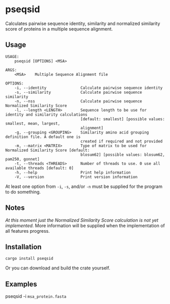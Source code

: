 # pseqsid
Calculates pairwise sequence identity, similarity and normalized similarity score of proteins in a multiple sequence alignment.

## Usage
```
USAGE:
    pseqsid [OPTIONS] <MSA>

ARGS:
    <MSA>    Multiple Sequence Alignment file

OPTIONS:
    -i, --identity               Calculate pairwise sequence identity
    -s, --similarity             Calculate pairwise sequence similarity
    -n, --nss                    Calculate pairwise sequence Normalized Similarity Score
    -l, --length <LENGTH>        Sequence length to be use for identity and similarity calculations
                                 [default: smallest] [possible values: smallest, mean, largest,
                                 alignment]
    -g, --grouping <GROUPING>    Similarity amino acid grouping definition file. A default one is
                                 created if required and not provided
    -m, --matrix <MATRIX>        Type of matrix to be used for Normalized Similarity Score [default:
                                 blosum62] [possible values: blosum62, pam250, gonnet]
    -t, --threads <THREADS>      Number of threads to use. 0 use all available threads [default: 0]
    -h, --help                   Print help information
    -V, --version                Print version information
```
At least one option from `-i`, `-s`, and/or `-n` must be supplied for the program to do something.

## Notes
*At this moment just the  Normalized Similarity Score calculation is not yet implemented.*
More information will be supplied when the implementation of all features progress.

## Installation
`cargo install pseqsid`

Or you can download and build the crate yourself.

## Examples
pseqsid -i `msa_protein.fasta`
